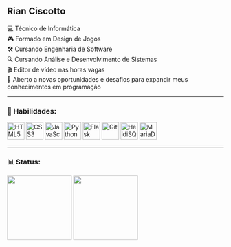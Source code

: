 <h2 align="left">Rian Ciscotto</h2>

<p align="left">
💻 Técnico de Informática<br>
🎮 Formado em Design de Jogos<br>
🛠️ Cursando Engenharia de Software<br>
🔍 Cursando Análise e Desenvolvimento de Sistemas<br>
🎬 Editor de vídeo nas horas vagas<br>
🚀 Aberto a novas oportunidades e desafios para expandir meus conhecimentos em programação
</p>

---

### 🧠 Habilidades:

<div align="left">
  <img src="https://cdn.jsdelivr.net/gh/devicons/devicon/icons/html5/html5-original.svg" height="40" alt="HTML5" />
  <img src="https://cdn.jsdelivr.net/gh/devicons/devicon/icons/css3/css3-original.svg" height="40" alt="CSS3" />
  <img src="https://cdn.jsdelivr.net/gh/devicons/devicon/icons/javascript/javascript-original.svg" height="40" alt="JavaScript" />
  <img src="https://cdn.jsdelivr.net/gh/devicons/devicon/icons/python/python-original.svg" height="40" alt="Python" />
  <img src="https://cdn.jsdelivr.net/gh/devicons/devicon/icons/flask/flask-original.svg" height="40" alt="Flask" />
  <img src="https://cdn.jsdelivr.net/gh/devicons/devicon/icons/git/git-original.svg" height="40" alt="Git" />
  <img src="https://upload.wikimedia.org/wikipedia/commons/3/32/HeidiSQL_logo_image.png" height="40" alt="HeidiSQL" />
  <img src="https://cdn.jsdelivr.net/gh/devicons/devicon/icons/mariadb/mariadb-original.svg" height="40" alt="MariaDB" />
</div>

---

### 📊 Status:

<div align="left">
  <img src="https://github-readme-stats.vercel.app/api?username=RianCiscotto&show_icons=true&theme=codeSTACKr" height="150" />
  <img src="https://github-readme-stats.vercel.app/api/top-langs/?username=RianCiscotto&layout=compact&theme=codeSTACKr" height="150" />
</div>


